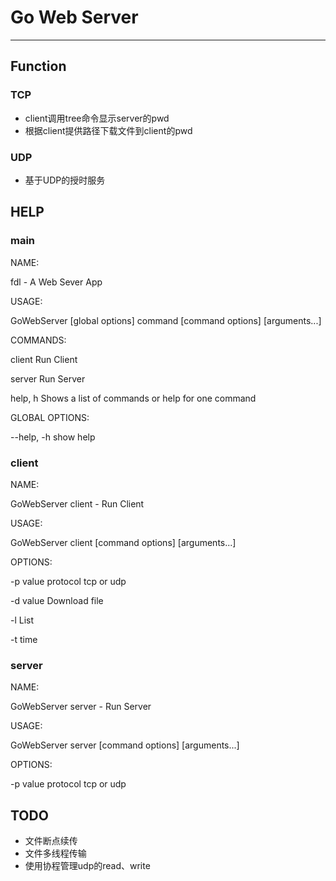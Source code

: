 # Go Web Server 
----------

## Function

### TCP
* client调用tree命令显示server的pwd
* 根据client提供路径下载文件到client的pwd
### UDP
* 基于UDP的授时服务

## HELP
### main
NAME:

   fdl - A Web Sever App

USAGE:

   GoWebServer [global options] command [command options] [arguments...]

COMMANDS:

   client   Run Client
   
   server   Run Server
   
   help, h  Shows a list of commands or help for one command
   

GLOBAL OPTIONS:

   --help, -h  show help
   
### client

NAME:

   GoWebServer client - Run Client

USAGE:

   GoWebServer client [command options] [arguments...]

OPTIONS:

   -p value  protocol tcp or udp
   
   -d value  Download file
   
   -l        List
   
   -t        time
   
### server
NAME:

   GoWebServer server - Run Server

USAGE:

   GoWebServer server [command options] [arguments...]

OPTIONS:

   -p value  protocol tcp or udp

## TODO
* 文件断点续传
* 文件多线程传输
* 使用协程管理udp的read、write 


